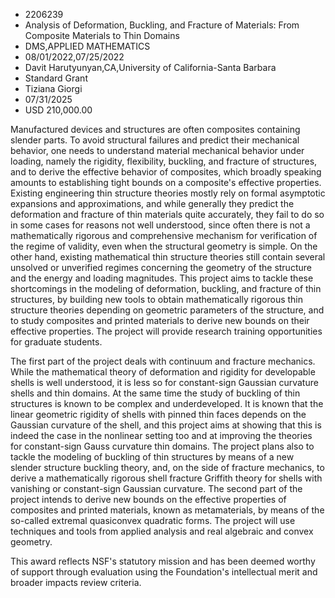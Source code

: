 
* 2206239
* Analysis of Deformation, Buckling, and Fracture of Materials: From Composite Materials to Thin Domains
* DMS,APPLIED MATHEMATICS
* 08/01/2022,07/25/2022
* Davit Harutyunyan,CA,University of California-Santa Barbara
* Standard Grant
* Tiziana Giorgi
* 07/31/2025
* USD 210,000.00

Manufactured devices and structures are often composites containing slender
parts. To avoid structural failures and predict their mechanical behavior, one
needs to understand material mechanical behavior under loading, namely the
rigidity, flexibility, buckling, and fracture of structures, and to derive the
effective behavior of composites, which broadly speaking amounts to establishing
tight bounds on a composite's effective properties. Existing engineering thin
structure theories mostly rely on formal asymptotic expansions and
approximations, and while generally they predict the deformation and fracture of
thin materials quite accurately, they fail to do so in some cases for reasons
not well understood, since often there is not a mathematically rigorous and
comprehensive mechanism for verification of the regime of validity, even when
the structural geometry is simple. On the other hand, existing mathematical thin
structure theories still contain several unsolved or unverified regimes
concerning the geometry of the structure and the energy and loading magnitudes.
This project aims to tackle these shortcomings in the modeling of deformation,
buckling, and fracture of thin structures, by building new tools to obtain
mathematically rigorous thin structure theories depending on geometric
parameters of the structure, and to study composites and printed materials to
derive new bounds on their effective properties. The project will provide
research training opportunities for graduate students.

The first part of the project deals with continuum and fracture mechanics. While
the mathematical theory of deformation and rigidity for developable shells is
well understood, it is less so for constant-sign Gaussian curvature shells and
thin domains. At the same time the study of buckling of thin structures is known
to be complex and underdeveloped. It is known that the linear geometric rigidity
of shells with pinned thin faces depends on the Gaussian curvature of the shell,
and this project aims at showing that this is indeed the case in the nonlinear
setting too and at improving the theories for constant-sign Gauss curvature thin
domains. The project plans also to tackle the modeling of buckling of thin
structures by means of a new slender structure buckling theory, and, on the side
of fracture mechanics, to derive a mathematically rigorous shell fracture
Griffith theory for shells with vanishing or constant-sign Gaussian curvature.
The second part of the project intends to derive new bounds on the effective
properties of composites and printed materials, known as metamaterials, by means
of the so-called extremal quasiconvex quadratic forms. The project will use
techniques and tools from applied analysis and real algebraic and convex
geometry.

This award reflects NSF's statutory mission and has been deemed worthy of
support through evaluation using the Foundation's intellectual merit and broader
impacts review criteria.
